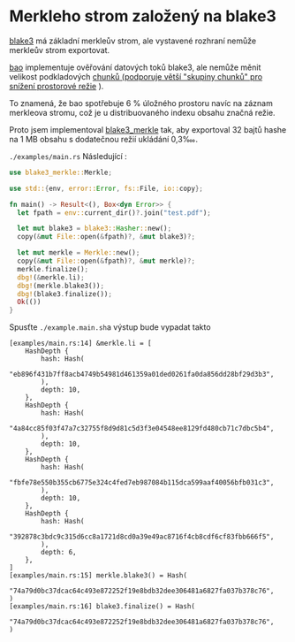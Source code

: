 # Merkleho strom založený na blake3

[blake3](https://github.com/BLAKE3-team/BLAKE3) má základní merkleův strom, ale vystavené rozhraní nemůže merkleův strom exportovat.

[bao](https://github.com/oconnor663/bao) implementuje ověřování datových toků blake3, ale nemůže měnit velikost podkladových [chunků (podporuje větší "skupiny chunků" pro snížení prostorové režie](https://github.com/oconnor663/bao/issues/34) ).

To znamená, že bao spotřebuje 6 % úložného prostoru navíc na záznam merkleova stromu, což je u distribuovaného indexu obsahu značná režie.

Proto jsem implementoval [blake3_merkle](https://github.com/rmw-lib/blake3_merkle) tak, aby exportoval 32 bajtů hashe na 1 MB obsahu s dodatečnou režií ukládání 0,3‱.

`./examples/main.rs` Následující :

```rust
use blake3_merkle::Merkle;

use std::{env, error::Error, fs::File, io::copy};

fn main() -> Result<(), Box<dyn Error>> {
  let fpath = env::current_dir()?.join("test.pdf");

  let mut blake3 = blake3::Hasher::new();
  copy(&mut File::open(&fpath)?, &mut blake3)?;

  let mut merkle = Merkle::new();
  copy(&mut File::open(&fpath)?, &mut merkle)?;
  merkle.finalize();
  dbg!(&merkle.li);
  dbg!(merkle.blake3());
  dbg!(blake3.finalize());
  Ok(())
}
```

Spusťte `./example.main.sh`a výstup bude vypadat takto

```
[examples/main.rs:14] &merkle.li = [
    HashDepth {
        hash: Hash(
            "eb896f431b7ff8acb4749b54981d461359a01ded0261fa0da856dd28bf29d3b3",
        ),
        depth: 10,
    },
    HashDepth {
        hash: Hash(
            "4a84cc85f03f47a7c32755f8d9d81c5d3f3e04548ee8129fd480cb71c7dbc5b4",
        ),
        depth: 10,
    },
    HashDepth {
        hash: Hash(
            "fbfe78e550b355cb6775e324c4fed7eb987084b115dca599aaf40056bfb031c3",
        ),
        depth: 10,
    },
    HashDepth {
        hash: Hash(
            "392878c3bdc9c315d6cc8a1721d8cd0a39e49ac8716f4cb8cdf6cf83fbb666f5",
        ),
        depth: 6,
    },
]
[examples/main.rs:15] merkle.blake3() = Hash(
    "74a79d0bc37dcac64c493e872252f19e8bdb32dee306481a6827fa037b378c76",
)
[examples/main.rs:16] blake3.finalize() = Hash(
    "74a79d0bc37dcac64c493e872252f19e8bdb32dee306481a6827fa037b378c76",
)
```